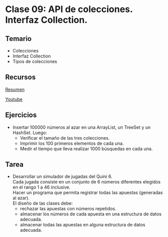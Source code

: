 
# Clase 09: API de colecciones. Interfaz Collection.

## Temario

* Colecciones
* Interfaz Collection
* Tipos de colecciones

## Recursos

[Resumen](https://xmind.app/m/wcdpSw)

[Youtube](https://youtu.be/oSrLlrn_pkk)

## Ejercicios

* Insertar 100000 números al azar en una ArrayList, un TreeSet y
un HashSet. Luego:
   * Verificar el tamaño de las tres colecciones.
   * Imprimir los 100 primeros elementos de cada una.
   * Medir el tiempo que lleva realizar 1000 búsquedas en cada una.

## Tarea

* Desarrollar un simulador de jugadas del Quini 6.\
 Cada jugada consiste en un conjunto de 6 números diferentes
elegidos en el rango 1 a 46 inclusive.\
Hacer un programa que permita registrar todas las apuestas
(generadas al azar).\
El diseño de las clases debe:
    * rechazar las apuestas con números repetidos.
    * almacenar los números de cada apuesta en una estructura de datos adecuada.
    * almacenar todas las apuestas en alguna estructura de datos
adecuada.

  





